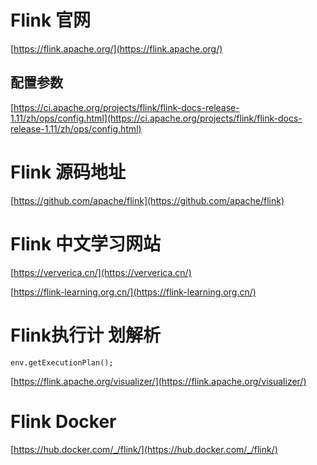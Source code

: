 # Flink 官网
[https://flink.apache.org/](https://flink.apache.org/)
## 配置参数
[https://ci.apache.org/projects/flink/flink-docs-release-1.11/zh/ops/config.html](https://ci.apache.org/projects/flink/flink-docs-release-1.11/zh/ops/config.html)
# Flink 源码地址
[https://github.com/apache/flink](https://github.com/apache/flink)
# Flink 中文学习网站

[https://ververica.cn/](https://ververica.cn/)

[https://flink-learning.org.cn/](https://flink-learning.org.cn/)
# Flink执行计 划解析
```
env.getExecutionPlan();
```
[https://flink.apache.org/visualizer/](https://flink.apache.org/visualizer/)

# Flink Docker

[https://hub.docker.com/_/flink/](https://hub.docker.com/_/flink/)